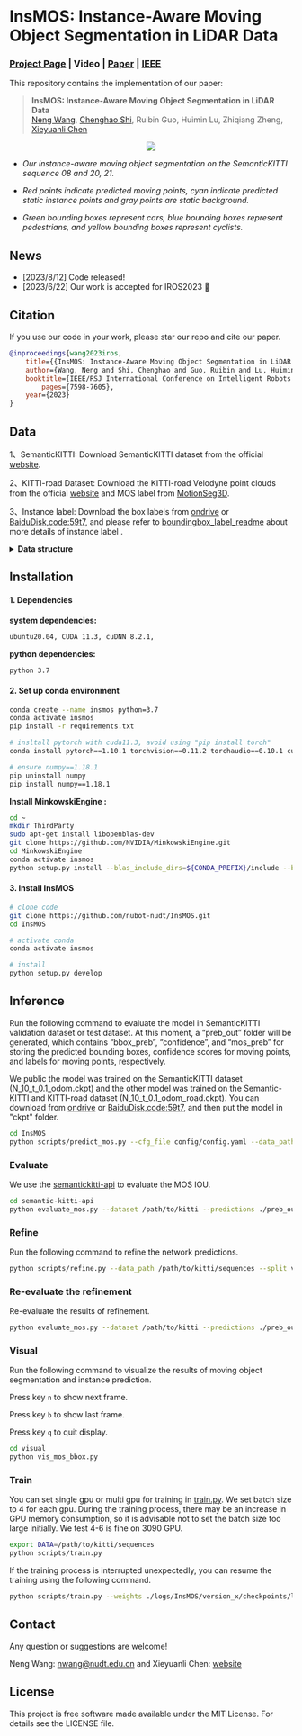 # InsMOS: Instance-Aware Moving Object Segmentation in LiDAR Data

### [Project Page](https://neng-wang.github.io/InsMOS/) | Video | [Paper](https://arxiv.org/abs/2303.03909) | [IEEE](https://ieeexplore.ieee.org/document/10342277)

This repository contains the implementation of our paper:

> **InsMOS: Instance-Aware Moving Object Segmentation in LiDAR Data**\
> [Neng Wang](https://github.com/neng-wang),  [Chenghao Shi](https://github.com/chenghao-shi),  Ruibin Guo,  Huimin Lu,  Zhiqiang Zheng,  [Xieyuanli Chen](https://github.com/Chen-Xieyuanli)   

<div align=center>
<img src="./docs/InsMOS.gif"> 
</div>

- *Our instance-aware moving object segmentation on the SemanticKITTI sequence 08 and 20, 21.*

- *Red points indicate predicted moving points, cyan indicate predicted static instance points and gray points are static background.*

- *Green bounding boxes represent cars, blue bounding boxes represent pedestrians, and yellow bounding boxes represent cyclists.*

## News

- [2023/8/12] Code released!
- [2023/6/22] Our work is accepted for IROS2023 :clap:

  
## Citation

If you use our code in your work, please star our repo and cite our paper.

```bibtex
@inproceedings{wang2023iros,
	title={{InsMOS: Instance-Aware Moving Object Segmentation in LiDAR Data}},
	author={Wang, Neng and Shi, Chenghao and Guo, Ruibin and Lu, Huimin and Zheng, Zhiqiang and Chen, Xieyuanli},
	booktitle={IEEE/RSJ International Conference on Intelligent Robots and Systems (IROS)},
        pages={7598-7605},
	year={2023}
}
```

## Data

1、SemanticKITTI: Download SemanticKITTI dataset from the official [website](http://semantic-kitti.org/). 

2、KITTI-road Dataset: Download the KITTI-road Velodyne point clouds from the official [website](https://www.cvlibs.net/datasets/kitti/raw_data.php?type=road) and MOS label from [MotionSeg3D](https://github.com/haomo-ai/MotionSeg3D).

3、Instance label:   Download  the box labels from [ondrive](https://1drv.ms/f/s!Ak6KrcxOqwZfkABaeJYYLb7ZT7Fg?e=zguXiK) or [BaiduDisk,code:59t7](https://pan.baidu.com/s/1TVBED6KZmEsJI6R_xjdLRQ?pwd=59t7), and please refer to [boundingbox_label_readme](./dataloader/boundingbox_label_readme.md) about more details of instance label .

<details>
    <summary><strong>Data structure</strong></summary>

```
└── sequences
  ├── 00/           
  │   ├── velodyne/	
  |   |	├── 000000.bin
  |   |	├── 000001.bin
  |   |	└── ...
  │   ├── labels/ 
  |   | ├── 000000.label
  |   | ├── 000001.label
  |   | └── ...
  |   ├── boundingbox_label
  |   | ├── 000000.npy
  |   |	├── 000001.npy
  |   |	└── ...
  |   ├── calib.txt
  |   ├── poses.txt
  |   └── times.txt
  ├── 01/ # 00-10 for training
  ├── 08/ # for validation
  ├── 11-21/ # 11-21 for testing
  # kitti-road
  ├── 30 31 32 33 34 40 # for training
  └── 35 36 37 38 39 41 # for testing
```

</details> 

## Installation

#### 1. Dependencies

 **system dependencies:**

```bash
ubuntu20.04, CUDA 11.3, cuDNN 8.2.1, 
```

**python dependencies:**

```bash
python 3.7
```

#### 2. Set up conda environment

```bash
conda create --name insmos python=3.7
conda activate insmos
pip install -r requirements.txt

# insltall pytorch with cuda11.3, avoid using "pip install torch"
conda install pytorch==1.10.1 torchvision==0.11.2 torchaudio==0.10.1 cudatoolkit=11.3 -c pytorch -c conda-forge

# ensure numpy==1.18.1
pip uninstall numpy
pip install numpy==1.18.1
```

**Install MinkowskiEngine :**

```bash
cd ~
mkdir ThirdParty
sudo apt-get install libopenblas-dev
git clone https://github.com/NVIDIA/MinkowskiEngine.git
cd MinkowskiEngine
conda activate insmos
python setup.py install --blas_include_dirs=${CONDA_PREFIX}/include --blas=openblas
```

#### 3. Install InsMOS

```bash
# clone code
git clone https://github.com/nubot-nudt/InsMOS.git
cd InsMOS

# activate conda
conda activate insmos

# install
python setup.py develop
```

## Inference

Run the following command to evaluate the model in SemanticKITTI validation dataset or test dataset. At this moment, a “preb_out” folder will be generated, which contains  “bbox_preb”, “confidence”, and “mos_preb” for storing the predicted  bounding boxes, confidence scores for moving points, and labels for  moving points, respectively.

We public the model was trained on the SemanticKITTI dataset (N_10_t_0.1_odom.ckpt) and the other model was trained on the Semantic-KITTI and KITTI-road dataset (N_10_t_0.1_odom_road.ckpt). You can download from  [ondrive](https://1drv.ms/f/s!Ak6KrcxOqwZfkABaeJYYLb7ZT7Fg?e=zguXiK) or [BaiduDisk,code:59t7](https://pan.baidu.com/s/1TVBED6KZmEsJI6R_xjdLRQ?pwd=59t7), and then put the model in "ckpt" folder.

```bash
cd InsMOS
python scripts/predict_mos.py --cfg_file config/config.yaml --data_path /path/to/kitti/sequences --ckpt ./ckpt/N_10_t_0.1_odom.ckpt --split valid
```

### Evaluate

We use the [semantickitti-api](https://github.com/PRBonn/semantic-kitti-api) to evaluate the MOS IOU.

```bash
cd semantic-kitti-api
python evaluate_mos.py --dataset /path/to/kitti --predictions ./preb_out/InsMOS/mos_preb --split valid
```

### Refine

Run the following command to refine the network predictions.

```bash
python scripts/refine.py --data_path /path/to/kitti/sequences --split valid
```

### Re-evaluate the refinement

Re-evaluate the results of refinement.

```bash
python evaluate_mos.py --dataset /path/to/kitti --predictions ./preb_out_refine/mos_preb --split valid 
```

### Visual

Run the following command to visualize the results of moving object segmentation and instance prediction.

Press key  `n`  to show next frame.

Press key  `b`  to show last frame.

Press key  `q`  to quit display.

```bash
cd visual
python vis_mos_bbox.py
```

### Train

You can set  single gpu or multi gpu for training  in [train.py](./scripts/train.py). We set batch size to 4 for each gpu. During the training process, there may be an increase in GPU memory  consumption, so it is advisable not to set the batch size too large  initially. We test 4-6 is fine on  3090 GPU. 

```bash
export DATA=/path/to/kitti/sequences
python scripts/train.py
```

If the training process is interrupted unexpectedly, you can resume the training using the following command. 

```bash
python scripts/train.py --weights ./logs/InsMOS/version_x/checkpoints/last.ckpt --checkpoint ./logs/InsMOS/version_x/checkpoints/last.ckpt
```

## Contact

Any question or suggestions are welcome!

Neng Wang: nwang@nudt.edu.cn and Xieyuanli Chen: [website](https://github.com/Chen-Xieyuanli)

## License

This project is free software made available under the MIT License. For details see the LICENSE file.

